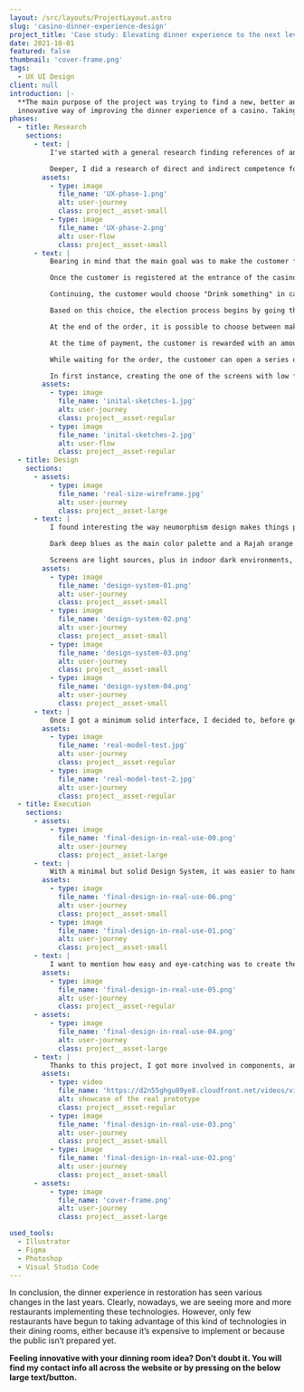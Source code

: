 ```yaml
---
layout: /src/layouts/ProjectLayout.astro
slug: 'casino-dinner-experience-design'
project_title: 'Case study: Elevating dinner experience to the next level'
date: 2021-10-01
featured: false
thumbnail: 'cover-frame.png'
tags:
  - UX UI Design
client: null
introduction: |-
  **The main purpose of the project was trying to find a new, better and
  innovative way of improving the dinner experience of a casino. Taking advantage of the emerging new technologies is not just about website or mobile. It's about creating a new experience for your customers. So I decided to create a system which would allow casinos to create an interactive, easy and smart to use with what we are so use to use: touchable controls.**
phases:
  - title: Research
    sections:
      - text: |
          I've started with a general research finding references of anything that could help me to develop the product: Microsoft Windows 10 TeamOS, with its great Surface Hub for digital co-working or DigaliX, a company that provides interactive solutions for their clients and they are used to work with large screen media-size projects, for mentioning some.

          Deeper, I did a research of direct and indirect competence for analyzing pros and cons of both no matter its sector. The benefit of doing that is that you don't get closed to the same sector and instead, you have a wider range of what others are doing in different sectors than yours.
        assets:
          - type: image
            file_name: 'UX-phase-1.png'
            alt: user-journey
            class: project__asset-small
          - type: image
            file_name: 'UX-phase-2.png'
            alt: user-flow
            class: project__asset-small
      - text: |
          Bearing in mind that the main goal was to make the customer feel comfortable and enjoy a unique experience, the customer’s journey I set was the following:

          Once the customer is registered at the entrance of the casino, a profile is created. When you have a reservation created, you are assigned to a table with the number of registered members. They can freely choose which position on the table to sit in, so on the home screen they will find, among other features, a selector with their names. Otherwise, by default, the system randomly organizes a customer in every corner of the table. It's important that the waiter who accompanies the customers makes it clear that it's crucial for maintaining the experience, that each customer sits on their named positions.

          Continuing, the customer would choose "Drink something" in case of attending without an appointment or “Taste" with appointment.

          Based on this choice, the election process begins by going through different screens, with  categories to choose from Drink, Food and Dessert.

          At the end of the order, it is possible to choose between making a split payment or a single payment and inviting everyone on the table.

          At the time of payment, the customer is rewarded with an amount of credits based on the total spent, to use at the casino. This balance expires on the same day.

          While waiting for the order, the customer can open a series of applications on the entertainment screen. While waiting for your order to arrive you can only choose to order more drinks.

          In first instance, creating the one of the screens with low fidelity in a large piece of paper, really helped me to understand the size that its button should have.
        assets:
          - type: image
            file_name: 'inital-sketches-1.jpg'
            alt: user-journey
            class: project__asset-regular
          - type: image
            file_name: 'inital-sketches-2.jpg'
            alt: user-flow
            class: project__asset-regular
  - title: Design
    sections:
      - assets:
          - type: image
            file_name: 'real-size-wireframe.jpg'
            alt: user-journey
            class: project__asset-large
      - text: |
          I found interesting the way neumorphism design makes things pop up and lively, and I thought it would be a good resource to explore more in deep. I got inspired in futuristic colorful interfaces and in some casino mobile games.

          Dark deep blues as the main color palette and a Rajah orange for the accent color, because of the tiger from the movie Aladdin. Tigers represent leadership and dynamism, something that’s very present in gambling.

          Screens are light sources, plus in indoor dark environments, if you want to highlight some content, it’s easier to do it on dark backgrounds providing the user easier-to-find action buttons.
        assets:
          - type: image
            file_name: 'design-system-01.png'
            alt: user-journey
            class: project__asset-small
          - type: image
            file_name: 'design-system-02.png'
            alt: user-journey
            class: project__asset-small
          - type: image
            file_name: 'design-system-03.png'
            alt: user-journey
            class: project__asset-small
          - type: image
            file_name: 'design-system-04.png'
            alt: user-journey
            class: project__asset-small
      - text: |
          Once I got a minimum solid interface, I decided to, before getting started on coding, try the UI scale and the accessibility of all the elements on a large screen, a real interactive table.
        assets:
          - type: image
            file_name: 'real-model-test.jpg'
            alt: user-journey
            class: project__asset-regular
          - type: image
            file_name: 'real-model-test-2.jpg'
            alt: user-journey
            class: project__asset-regular
  - title: Execution
    sections:
      - assets:
          - type: image
            file_name: 'final-design-in-real-use-00.png'
            alt: user-journey
            class: project__asset-large
      - text: |
          With a minimal but solid Design System, it was easier to hand-off all the assets for the development phase. While it just required a basic functional prototype, I coded the main screen for selecting meals which is the same for both drinks and desserts so I put more effort on the UX/UI phases.
        assets:
          - type: image
            file_name: 'final-design-in-real-use-06.png'
            alt: user-journey
            class: project__asset-small
          - type: image
            file_name: 'final-design-in-real-use-01.png'
            alt: user-journey
            class: project__asset-small
      - text: |
          I want to mention how easy and eye-catching was to create the neumorphism effect with a box-shadow containing two shadows, each positioned opposite from the other, creating that pop or deep effect.
        assets:
          - type: image
            file_name: 'final-design-in-real-use-05.png'
            alt: user-journey
            class: project__asset-regular
      - assets:
          - type: image
            file_name: 'final-design-in-real-use-04.png'
            alt: user-journey
            class: project__asset-large
      - text: |
          Thanks to this project, I got more involved in components, and code-like features with the design tool Figma as well as more ways for setting CSS components in a quicker and more scalable way.
        assets:
          - type: video
            file_name: 'https://d2n55ghgu89ye8.cloudfront.net/videos/video-showcase.mp4'
            alt: showcase of the real prototype
            class: project__asset-regular
          - type: image
            file_name: 'final-design-in-real-use-03.png'
            alt: user-journey
            class: project__asset-small
          - type: image
            file_name: 'final-design-in-real-use-02.png'
            alt: user-journey
            class: project__asset-small
      - assets:
          - type: image
            file_name: 'cover-frame.png'
            alt: user-journey
            class: project__asset-large

used_tools:
  - Illustrator
  - Figma
  - Photoshop
  - Visual Studio Code
---
```


In conclusion, the dinner experience in restoration has seen various changes in the last years. Clearly, nowadays, we are seeing more and more restaurants implementing these technologies.
However, only few restaurants have begun to taking advantage of this kind of technologies in their dining rooms, either because it’s expensive to implement or because the public isn’t prepared yet.

**Feeling innovative with your dinning room idea? Don’t doubt it. You will find my contact info all across the website or by pressing on the below large text/button.**
